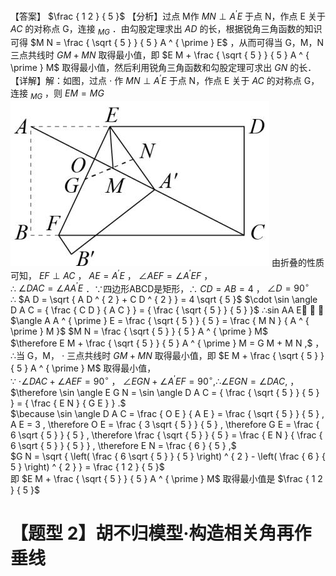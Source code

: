 【答案】 $\frac { 1 2 } { 5 }$
【分析】过点 M作 $M N \perp A ^ { \prime } E$ 于点 N，作点 E 关于 $A C$ 的对称点 G，连接 $_ { M G }$ ．由勾股定理求出 $A D$ 的长，根据锐角三角函数的知识可得 $M N = \frac { \sqrt { 5 } } { 5 } A ^ { \prime } E$ ，从而可得当 G，M，N 三点共线时 $G M + M N$ 取得最小值，即 $E M + \frac { \sqrt { 5 } } { 5 } A ^ { \prime } M$ 取得最小值，然后利用锐角三角函数和勾股定理可求出 $G N$ 的长．【详解】解：如图，过点 $\cdot$ 作 $M N \perp A ^ { \prime } E$ 于点 N，作点 E 关于 $A C$ 的对称点 G，连接 $_ { M G }$ ，则 $E M = M G$
![](<../../qs_image_DB/专题2-5_最值模型之阿氏圆与胡不归（解析版）/17b637a4b8d0c9cc66034dd1986f801ddff4a58a85a11f24c83c861ab5493dca.jpg>)
由折叠的性质可知， $E F \perp A C$ ， $A E = A ^ { \prime } E$ ， $\angle A E F = \angle A ^ { \prime } E F$ ，  
∴ $\angle D A C = \angle A A ^ { \prime } E$ ．∵四边形ABCD是矩形，∴ $C D = A B = 4$ ， $\angle D = 9 0 ^ { \circ }$   
∴ $A D = \sqrt { A D ^ { 2 } + C D ^ { 2 } } = 4 \sqrt { 5 }$ $\cdot \sin \angle D A C = { \frac { C D } { A C } } = { \frac { \sqrt { 5 } } { 5 } }$ ∴sin AA E   $\angle A A ^ { \prime } E = \frac { \sqrt { 5 } } { 5 } = \frac { M N } { A ^ { \prime } M }$ $M N = \frac { \sqrt { 5 } } { 5 } A ^ { \prime } M$   
$\therefore E M + \frac { \sqrt { 5 } } { 5 } A ^ { \prime } M = G M + M N ,$ ，  
∴当 G，M， $\cdot$ 三点共线时 $G M + M N$ 取得最小值，即 $E M + \frac { \sqrt { 5 } } { 5 } A ^ { \prime } M$ 取得最小值，  
∵ $\cdot \angle D A C + \angle A E F = 9 0 ^ { \circ }$ ， $\angle E G N + \angle A ^ { \prime } E F = 9 0 ^ { \circ } , \therefore \angle E G N = \angle D A C ,$ ，  
$\therefore \sin \angle E G N = \sin \angle D A C = { \frac { \sqrt { 5 } } { 5 } } = { \frac { E N } { G E } } .$   
$\because \sin \angle D A C = \frac { O E } { A E } = \frac { \sqrt { 5 } } { 5 } , A E = 3 , \therefore O E = \frac { 3 \sqrt { 5 } } { 5 } , \therefore G E = \frac { 6 \sqrt { 5 } } { 5 } , \therefore \frac { \sqrt { 5 } } { 5 } = \frac { E N } { \frac { 6 \sqrt { 5 } } { 5 } } , \therefore E N = \frac { 6 } { 5 } ,$   
$G N = \sqrt { \left( \frac { 6 \sqrt { 5 } } { 5 } \right) ^ { 2 } - \left( \frac { 6 } { 5 } \right) ^ { 2 } } = \frac { 1 2 } { 5 }$   
即 $E M + \frac { \sqrt { 5 } } { 5 } A ^ { \prime } M$ 取得最小值是 $\frac { 1 2 } { 5 }$
# 【题型 2】胡不归模型·构造相关角再作垂线
